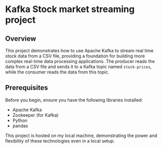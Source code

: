 # Kafka Stock market streaming project

## Overview
This project demonstrates how to use Apache Kafka to stream real time stock data from a CSV file, providing a foundation for building more complex real-time data processing applications. The producer reads the data from a CSV file and sends it to a Kafka topic named `stock-prices`, while the consumer reads the data from this topic.

## Prerequisites
Before you begin, ensure you have the following libraries installed:
- Apache Kafka
- Zookeeper (for Kafka)
- Python
- pandas

This project is hosted on my local machine, demonstrating the power and flexibility of these technologies even in a local setup.
